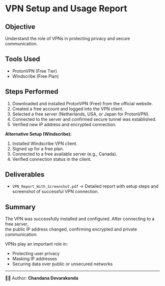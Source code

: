 # VPN Setup and Usage Report

## Objective
Understand the role of VPNs in protecting privacy and secure communication.

## Tools Used
- ProtonVPN (Free Tier)
- Windscribe (Free Plan)

## Steps Performed
1. Downloaded and installed ProtonVPN (Free) from the official website.  
2. Created a free account and logged into the VPN client.  
3. Selected a free server (Netherlands, USA, or Japan for ProtonVPN).  
4. Connected to the server and confirmed secure tunnel was established.  
5. Verified new IP address and encrypted connection.  

**Alternative Setup (Windscribe):**  
1. Installed Windscribe VPN client.  
2. Signed up for a free plan.  
3. Connected to a free available server (e.g., Canada).  
4. Verified connection status in the client.  

## Deliverables
- `VPN_Report_With_Screenshot.pdf` → Detailed report with setup steps and screenshot of successful VPN connection.

## Summary
The VPN was successfully installed and configured. After connecting to a free server,  
the public IP address changed, confirming encrypted and private communication.  

VPNs play an important role in:
- Protecting user privacy  
- Masking IP addresses  
- Securing data over public or unsecured networks  

---

👩‍💻 Author: **Chandana Devarakonda**
